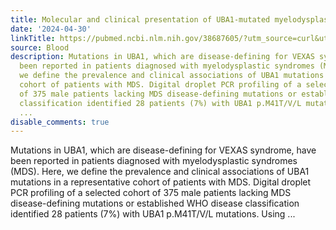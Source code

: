 ```yaml
---
title: Molecular and clinical presentation of UBA1-mutated myelodysplastic syndromes
date: '2024-04-30'
linkTitle: https://pubmed.ncbi.nlm.nih.gov/38687605/?utm_source=curl&utm_medium=rss&utm_campaign=journals&utm_content=7603509&fc=None&ff=20240501181344&v=2.18.0.post9+e462414
source: Blood
description: Mutations in UBA1, which are disease-defining for VEXAS syndrome, have
  been reported in patients diagnosed with myelodysplastic syndromes (MDS). Here,
  we define the prevalence and clinical associations of UBA1 mutations in a representative
  cohort of patients with MDS. Digital droplet PCR profiling of a selected cohort
  of 375 male patients lacking MDS disease-defining mutations or established WHO disease
  classification identified 28 patients (7%) with UBA1 p.M41T/V/L mutations. Using
  ...
disable_comments: true
---
```

Mutations in UBA1, which are disease-defining for VEXAS syndrome, have been reported in patients diagnosed with myelodysplastic syndromes (MDS). Here, we define the prevalence and clinical associations of UBA1 mutations in a representative cohort of patients with MDS. Digital droplet PCR profiling of a selected cohort of 375 male patients lacking MDS disease-defining mutations or established WHO disease classification identified 28 patients (7%) with UBA1 p.M41T/V/L mutations. Using ...